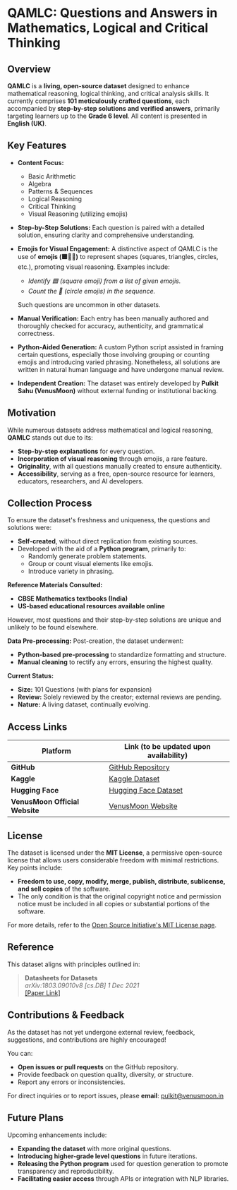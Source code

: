 # QAMLC: Questions and Answers in Mathematics, Logical and Critical Thinking

## Overview

**QAMLC** is a **living, open-source dataset** designed to enhance mathematical reasoning, logical thinking, and critical analysis skills. It currently comprises **101 meticulously crafted questions**, each accompanied by **step-by-step solutions and verified answers**, primarily targeting learners up to the **Grade 6 level**. All content is presented in **English (UK)**.

## Key Features

- **Content Focus:**
  - Basic Arithmetic
  - Algebra
  - Patterns & Sequences
  - Logical Reasoning
  - Critical Thinking
  - Visual Reasoning (utilizing emojis)

- **Step-by-Step Solutions:** Each question is paired with a detailed solution, ensuring clarity and comprehensive understanding.

- **Emojis for Visual Engagement:** A distinctive aspect of QAMLC is the use of **emojis (🟦🔺🔵)** to represent shapes (squares, triangles, circles, etc.), promoting visual reasoning. Examples include:
  - *Identify 🟦 (square emoji) from a list of given emojis.*
  - *Count the 🔵 (circle emojis) in the sequence.*
  
  Such questions are uncommon in other datasets.

- **Manual Verification:** Each entry has been manually authored and thoroughly checked for accuracy, authenticity, and grammatical correctness.

- **Python-Aided Generation:** A custom Python script assisted in framing certain questions, especially those involving grouping or counting emojis and introducing varied phrasing. Nonetheless, all solutions are written in natural human language and have undergone manual review.

- **Independent Creation:** The dataset was entirely developed by **Pulkit Sahu (VenusMoon)** without external funding or institutional backing.

## Motivation

While numerous datasets address mathematical and logical reasoning, **QAMLC** stands out due to its:

- **Step-by-step explanations** for every question.
- **Incorporation of visual reasoning** through emojis, a rare feature.
- **Originality**, with all questions manually created to ensure authenticity.
- **Accessibility**, serving as a free, open-source resource for learners, educators, researchers, and AI developers.

## Collection Process

To ensure the dataset's freshness and uniqueness, the questions and solutions were:

- **Self-created**, without direct replication from existing sources.
- Developed with the aid of a **Python program**, primarily to:
  - Randomly generate problem statements.
  - Group or count visual elements like emojis.
  - Introduce variety in phrasing.

**Reference Materials Consulted:**

- **CBSE Mathematics textbooks (India)**
- **US-based educational resources available online**

However, most questions and their step-by-step solutions are unique and unlikely to be found elsewhere.

**Data Pre-processing:** Post-creation, the dataset underwent:

- **Python-based pre-processing** to standardize formatting and structure.
- **Manual cleaning** to rectify any errors, ensuring the highest quality.

**Current Status:**

- **Size:** 101 Questions (with plans for expansion)
- **Review:** Solely reviewed by the creator; external reviews are pending.
- **Nature:** A living dataset, continually evolving.

## Access Links

| Platform                  | Link (to be updated upon availability) |
|---------------------------|----------------------------------------|
| **GitHub**                | [GitHub Repository](#)                 |
| **Kaggle**                | [Kaggle Dataset](#)                    |
| **Hugging Face**          | [Hugging Face Dataset](#)              |
| **VenusMoon Official Website** | [VenusMoon Website](#)           |

## License

The dataset is licensed under the **MIT License**, a permissive open-source license that allows users considerable freedom with minimal restrictions. Key points include:

- **Freedom to use, copy, modify, merge, publish, distribute, sublicense, and sell copies** of the software.
- The only condition is that the original copyright notice and permission notice must be included in all copies or substantial portions of the software.

For more details, refer to the [Open Source Initiative's MIT License page](https://opensource.org/license/mit).

## Reference

This dataset aligns with principles outlined in:

> **Datasheets for Datasets**  
> *arXiv:1803.09010v8 [cs.DB] 1 Dec 2021*  
> [[Paper Link]](https://arxiv.org/abs/1803.09010)

## Contributions & Feedback

As the dataset has not yet undergone external review, feedback, suggestions, and contributions are highly encouraged!

You can:

- **Open issues or pull requests** on the GitHub repository.
- Provide feedback on question quality, diversity, or structure.
- Report any errors or inconsistencies.

For direct inquiries or to report issues, please **email**: [pulkit@venusmoon.in](mailto:pulkit@venusmoon.in)

## Future Plans

Upcoming enhancements include:

- **Expanding the dataset** with more original questions.
- **Introducing higher-grade level questions** in future iterations.
- **Releasing the Python program** used for question generation to promote transparency and reproducibility.
- **Facilitating easier access** through APIs or integration with NLP libraries.


